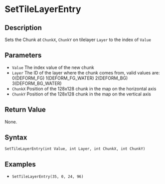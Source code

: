 # SetTileLayerEntry

## Description
Sets the Chunk at `ChunkX`, `ChunkY` on tilelayer `Layer` to the index of `Value`

## Parameters
- `Value`
The index value of the new chunk
- `Layer`
The ID of the layer where the chunk comes from, valid values are: 
    0(DEFORM_FG)
    1(DEFORM_FG_WATER)
    2(DEFORM_BG)
    3(DEFORM_BG_WATER)
- `ChunkX`
Position of the 128x128 chunk in the map on the horizontal axis
- `ChunkY`
Position of the 128x128 chunk in the map on the vertical axis

## Return Value
None.

## Syntax
```SetTileLayerEntry(int Value, int Layer, int ChunkX, int ChunkY)```

## Examples
- ```SetTileLayerEntry(35, 0, 24, 96)```